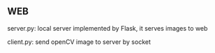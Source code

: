 ## WEB

server.py: local server implemented by Flask, it serves images to web

client.py: send openCV image to server by socket